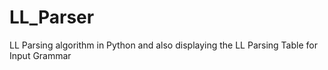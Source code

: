 # LL_Parser
LL Parsing algorithm in Python and also displaying the LL Parsing Table for Input Grammar

